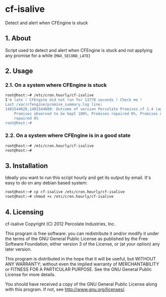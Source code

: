 # cf-isalive

Detect and alert when CFEngine is stuck

## 1. About

Script used to detect and alert when CFEngine is stuck and not applying any
promise for a while (`MAX_SECOND_LATE`)

## 2. Usage

### 2.1. On a system where CFEngine is stuck

```bash
root@host:~# /etc/cron.hourly/cf-isalive
I'm late ! CFEngine did not run for 13770 seconds ! Check me !
Last /var/cfengine/promise_summary.log line:
1401544020,1401544080: Outcome of version Percolate Promises.cf 1.4 (agent-0):
    Promises observed to be kept 100%, Promises repaired 0%, Promises not
    repaired 0%
root@host:~#
```

### 2.2. On a system where CFEngine is in a good state

```bash
root@host:~# /etc/cron.hourly/cf-isalive
root@host:~#
```

## 3. Installation

Ideally you want to run this script hourly and get its output by email.
It's easy to do on any debian based system:

```bash
root@host:~# cp cf-isalive /etc/cron.hourly/cf-isalive
root@host:~# chmod +x /etc/cron.hourly/cf-isalive
```

## 4. Licensing

cf-isalive
Copyright (C) 2012  Percolate Industries, Inc.

This program is free software: you can redistribute it and/or modify
it under the terms of the GNU General Public License as published by
the Free Software Foundation, either version 3 of the License, or
(at your option) any later version.

This program is distributed in the hope that it will be useful,
but WITHOUT ANY WARRANTY; without even the implied warranty of
MERCHANTABILITY or FITNESS FOR A PARTICULAR PURPOSE.  See the
GNU General Public License for more details.

You should have received a copy of the GNU General Public License
along with this program.  If not, see <http://www.gnu.org/licenses/>.
